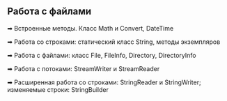 ## Работа с файлами
➡ Встроенные методы. Класс Math и Convert, DateTime

➡ Работа со строками: статический класс String, методы экземпляров

➡ Работа с файлами: класс File, FileInfo, Directory, DirectoryInfo

➡ Работа с потоками: StreamWriter и StreamReader

➡ Расширенная работа со строками: StringReader и StringWriter; изменяемые строки: StringBuilder
